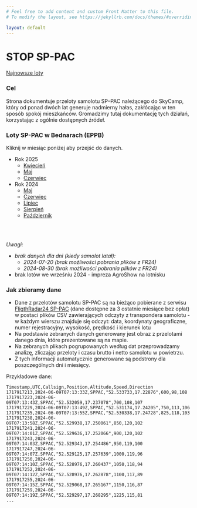 ```yaml
---
# Feel free to add content and custom Front Matter to this file.
# To modify the layout, see https://jekyllrb.com/docs/themes/#overriding-theme-defaults

layout: default
---
```

# STOP SP-PAC
[Najnowsze loty](./2025/2025-06/)

### Cel
Strona dokumentuje przeloty samolotu SP–PAC należącego do SkyCamp, który od ponad dwóch lat generuje nadmierny hałas, zakłócając w ten sposób spokój mieszkańców. Gromadzimy tutaj dokumentację tych działań, korzystając z ogólnie dostępnych źródeł.

### Loty SP-PAC w Bednarach (EPPB)
Kliknij w miesiąc poniżej aby przejść do danych.

* Rok 2025
  * [Kwiecień](./2025/2025-04/)
  * [Maj](./2025/2025-05/)
  * [Czerwiec](./2025/2025-06/)
* Rok 2024
  * [Maj](./2024/2024-05/)
  * [Czerwiec](./2024/2024-06/)
  * [Lipiec](./2024/2024-07/)
  * [Sierpień](./2024/2024-08/)
  * [Październik](./2024/2024-10/)
<br>
<br>

*Uwagi:*
* *brak danych dla dni (kiedy samolot latał):*
  * *2024-07-20 (brak możliwości pobrania plików z FR24)*
  * *2024-08-30 (brak możliwości pobrania plików z FR24)*
* brak lotów we wrześniu 2024 - impreza AgroShow na lotnisku

### Jak zbieramy dane
* Dane z przelotów samolotu SP-PAC są na bieżąco pobierane z serwisu [FligthRadar24 SP-PAC](https://www.flightradar24.com/data/aircraft/sp-pac) (dane dostępne za 3 ostatnie miesiące bez opłat) w postaci plików CSV zawierających odczyty z transpondera samolotu - w każdym wierszu znajduje się odczyt: data, koordynaty geograficzne, numer rejestracyjny, wysokość, prędkość i kierunek lotu
* Na podstawie zebranych danych generowany jest obraz z przelotami danego dnia, które prezentowane są na mapie.
* Na zebranych plikach pogrupowanych według dat przeprowadzamy analizę, zliczając przeloty i czasu brutto i netto samolotu w powietrzu.
* Z tych informacji automatycznie generowane są podstrony dla poszczególnych dni i miesięcy.


Przykładowe dane:
```
Timestamp,UTC,Callsign,Position,Altitude,Speed,Direction
1717917213,2024-06-09T07:13:33Z,SPPAC,"52.533733,17.22876",600,98,108
1717917223,2024-06-09T07:13:43Z,SPPAC,"52.532059,17.237078",700,108,107
1717917229,2024-06-09T07:13:49Z,SPPAC,"52.531174,17.24205",750,113,106
1717917235,2024-06-09T07:13:55Z,SPPAC,"52.530338,17.24728",825,118,103
1717917238,2024-06-09T07:13:58Z,SPPAC,"52.529938,17.250061",850,120,102
1717917241,2024-06-09T07:14:01Z,SPPAC,"52.529636,17.252066",900,120,102
1717917243,2024-06-09T07:14:03Z,SPPAC,"52.529343,17.254486",950,119,100
1717917247,2024-06-09T07:14:07Z,SPPAC,"52.529125,17.257639",1000,119,96
1717917250,2024-06-09T07:14:10Z,SPPAC,"52.528976,17.260437",1050,118,94
1717917252,2024-06-09T07:14:12Z,SPPAC,"52.528976,17.262878",1100,117,89
1717917255,2024-06-09T07:14:15Z,SPPAC,"52.529068,17.265167",1150,116,87
1717917259,2024-06-09T07:14:19Z,SPPAC,"52.529297,17.268295",1225,115,81
...
```
